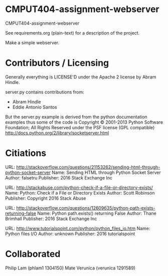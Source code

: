 CMPUT404-assignment-webserver
=============================

CMPUT404-assignment-webserver

See requirements.org (plain-text) for a description of the project.

Make a simple webserver.

Contributors / Licensing
========================

Generally everything is LICENSE'D under the Apache 2 license by Abram Hindle.

server.py contains contributions from:

* Abram Hindle
* Eddie Antonio Santos

But the server.py example is derived from the python documentation
examples thus some of the code is Copyright © 2001-2013 Python
Software Foundation; All Rights Reserved under the PSF license (GPL
compatible) http://docs.python.org/2/library/socketserver.html

Citiations
==========
URL: http://stackoverflow.com/questions/21153262/sending-html-through-python-socket-server
Name: Sending HTML through Python Socket Server
Author: falsetru
Publisher: 2016 Stack Exchange Inc

URL: http://stackabuse.com/python-check-if-a-file-or-directory-exists/
Name: Python: Check if a File or Directory Exists
Author: Scott Robinson
Publisher: Copyright 2016 Stack Abuse

URL: http://stackoverflow.com/questions/12609635/python-path-exists-returning-false
Name: Python path.exists() returning False
Author: Thane Brimhall
Publisher: 2016 Stack Exchange Inc

URL: http://www.tutorialspoint.com/python/python_files_io.htm
Name: Python files I/O
Author: unknown
Publisher: 2016 tutorialspoint

Collaborated
=============
Philip Lam (phlam1 1304150)
Mate Verunica (verunica 1291589)



